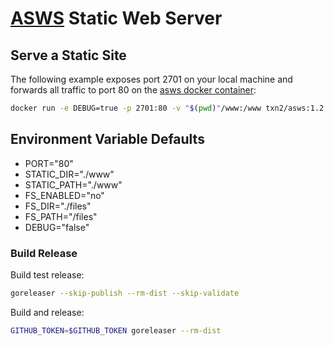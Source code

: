 # [ASWS] Static Web Server

## Serve a Static Site

The following example exposes port 2701 on your local machine and forwards all traffic to port 80 on the [asws docker container]:

```bash
docker run -e DEBUG=true -p 2701:80 -v "$(pwd)"/www:/www txn2/asws:1.2.2
```

## Environment Variable Defaults

- PORT="80"
- STATIC_DIR="./www"
- STATIC_PATH="./www"
- FS_ENABLED="no"
- FS_DIR="./files"
- FS_PATH="/files"
- DEBUG="false"


### Build Release

Build test release:
```bash
goreleaser --skip-publish --rm-dist --skip-validate
```

Build and release:
```bash
GITHUB_TOKEN=$GITHUB_TOKEN goreleaser --rm-dist
```


[asws docker container]: https://hub.docker.com/r/txn2/asws/
[ASWS]: https://github.com/txn2/asws